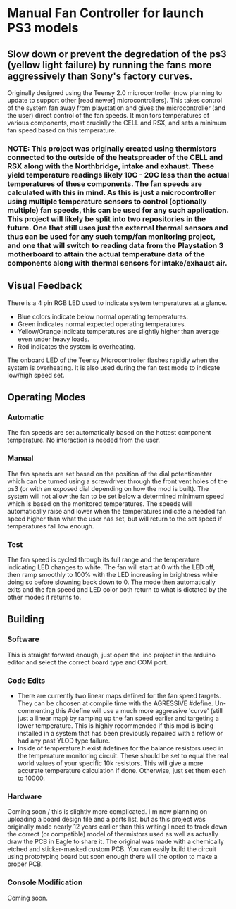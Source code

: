 # Manual Fan Controller for launch PS3 models
## Slow down or prevent the degredation of the ps3 (yellow light failure) by running the fans more aggressively than Sony's factory curves.

Originally designed using the Teensy 2.0 microcontroller (now planning to update to support other [read newer] microcontrollers). This takes control of the 
system fan away from playstation and gives the microcontroller (and the user) direct control of the fan speeds. It monitors temperatures of 
various components, most crucially the CELL and RSX, and sets a minimum fan speed based on this temperature.
### NOTE: This project was originally created using thermistors connected to the outside of the heatspreader of the CELL and RSX along with the Northbridge, intake and exhaust. These yield temperature readings likely 10C - 20C less than the actual temperatures of these components. The fan speeds are calculated with this in mind. As this is just a microcontroller using multiple temperature sensors to control (optionally multiple) fan speeds, this can be used for any such application. This project will likely be split into two repositories in the future. One that still uses just the external thermal sensors and thus can be used for any such temp/fan monitoring project, and one that will switch to reading data from the Playstation 3 motherboard to attain the actual temperature data of the components along with thermal sensors for intake/exhaust air.

## Visual Feedback
There is a 4 pin RGB LED used to indicate system temperatures at a glance. 
  - Blue colors indicate below normal operating temperatures.
  - Green indicates normal expected operating temperatures.
  - Yellow/Orange indicate temperatures are slightly higher than average even under heavy loads.
  - Red indicates the system is overheating.

The onboard LED of the Teensy Microcontroller flashes rapidly when the system is overheating. It is also used during the fan test mode to indicate
low/high speed set.

## Operating Modes
### Automatic
The fan speeds are set automatically based on the hottest component temperature. No interaction is needed from the user.
### Manual
The fan speeds are set based on the position of the dial potentiometer which can be turned using a screwdriver through the front vent holes of 
the ps3 (or with an exposed dial depending on how the mod is built). The system will not allow the fan to be set below a determined minimum 
speed which is based on the monitored temperatures. The speeds will automatically raise and lower when the temperatures indicate a needed fan 
speed higher than what the user has set, but will return to the set speed if temperatures fall low enough.
### Test
The fan speed is cycled through its full range and the temperature indicating LED changes to white. The fan will start at 0 with the LED off, then 
ramp smoothly to 100% with the LED increasing in brightness while doing so before slowning back down to 0. The mode then automatically exits and 
the fan speed and LED color both return to what is dictated by the other modes it returns to.

## Building
### Software
This is straight forward enough, just open the .ino project in the arduino editor and select the correct board type and COM port. 
### Code Edits
  - There are currently two linear maps defined for the fan speed targets. They can be choosen at compile time with the AGRESSIVE #define. Un-commenting this #define 
will use a much more aggressive 'curve' (still just a linear map) by ramping up the fan speed earlier and targeting a lower temperature. This is highly recommended
if this mod is being installed in a system that has been previously repaired with a reflow or had any past YLOD type failure.
  - Inside of temperature.h exist #defines for the balance resistors used in the temperature monitoring circuit. These should be set to equal the real world values 
of your specific 10k resistors. This will give a more accurate temperature calculation if done. Otherwise, just set them each to 10000.
### Hardware
Coming soon / this is slightly more complicated. I'm now planning on uploading a board design file and a parts list, but as this project was originally made nearly
12 years earlier than this writing I need to track down the correct (or compatible) model of thermistors used as well as actually draw the PCB in 
Eagle to share it. The original was made with a chemically etched and sticker-masked custom PCB. You can easily build the circuit using prototyping 
board but soon enough there will the option to make a proper PCB.
### Console Modification
Coming soon.
